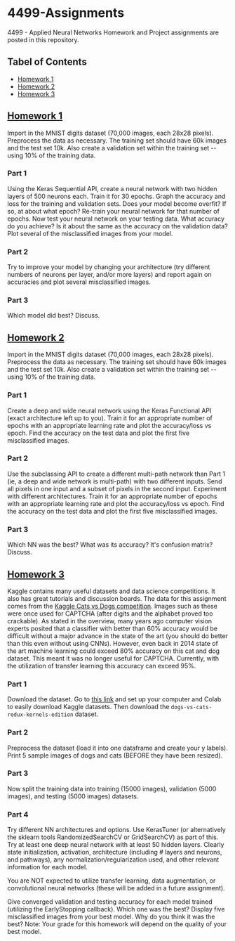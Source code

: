 # 4499-Assignments
4499 - Applied Neural Networks Homework and Project assignments are posted in this repository.

## Tabel of Contents
- [Homework 1](#homework-1)
- [Homework 2](#homework-2)
- [Homework 3](#homework-3)

## [Homework 1](https://github.com/NeymanThomas/4499-Assignments/tree/main/Homework-1)
Import in the MNIST digits dataset (70,000 images, each 28x28 pixels). Preprocess the data as necessary. The training set should have 60k images and the test set 10k. 
Also create a validation set within the training set -- using 10% of the training data. </br>
### **Part 1**
Using the Keras Sequential API, create a neural network with two hidden layers of 500 neurons each. Train it for 30 epochs. Graph the accuracy and loss for the training and validation sets. Does your model become overfit? If so, at about what epoch? Re-train your neural network for that number of epochs. Now test your neural network on your testing data. What accuracy do you achieve? Is it about the same as the accuracy on the validation data? Plot several of the misclassified images from your model.
### **Part 2**
Try to improve your model by changing your architecture (try different numbers of neurons per layer, and/or more layers) and report again on accuracies and plot several misclassified images.
### **Part 3**
Which model did best? Discuss.

## [Homework 2](https://github.com/NeymanThomas/4499-Assignments/tree/main/Homework-2)
Import in the MNIST digits dataset (70,000 images, each 28x28 pixels). Preprocess the data as necessary. The training set should have 60k images and the test set 10k. Also create a validation set within the training set -- using 10% of the training data.
### **Part 1**
Create a deep and wide neural network using the Keras Functional API (exact architecture left up to you). Train it for an appropriate number of epochs with an appropriate learning rate and plot the accuracy/loss vs epoch. Find the accuracy on the test data and plot the first five misclassified images.
### **Part 2**
Use the subclassing API to create a different multi-path network than Part 1 (ie, a deep and wide network is multi-path) with two different inputs. Send all pixels in one input and a subset of pixels in the second input. Experiment with different architectures. Train it for an appropriate number of epochs with an appropriate learning rate and plot the accuracy/loss vs epoch. Find the accuracy on the test data and plot the first five misclassified images.
### **Part 3**
Which NN was the best? What was its accuracy? It's confusion matrix? Discuss.

## [Homework 3](https://github.com/NeymanThomas/4499-Assignments/tree/main/Homework-3)
Kaggle contains many useful datasets and data science competitions. It also has great tutorials and discussion boards. The data for this assignment comes from the [Kaggle Cats vs Dogs competition](https://www.kaggle.com/c/dogs-vs-cats-redux-kernels-edition/overview). Images such as these were once used for CAPTCHA (after digits and the alphabet proved too crackable). As stated in the overview, many years ago computer vision experts posited that a classifier with better than 60% accuracy would be difficult without a major advance in the state of the art (you should do better than this even without using CNNs). However, even back in 2014 state of the art machine learning could exceed 80% accuracy on this cat and dog dataset. This meant it was no longer useful for CAPTCHA. Currently, with the utilization of transfer learning this accuracy can exceed 95%.
### **Part 1**
Download the dataset. Go to [this link](https://www.analyticsvidhya.com/blog/2021/06/how-to-load-kaggle-datasets-directly-into-google-colab/) and set up your computer and Colab to easily download Kaggle datasets. Then download the `dogs-vs-cats-redux-kernels-edition` dataset.
### **Part 2**
Preprocess the dataset (load it into one dataframe and create your y labels).
Print 5 sample images of dogs and cats (BEFORE they have been resized).
### **Part 3**
Now split the training data into training (15000 images), validation (5000 images), and testing (5000 images) datasets.
### **Part 4**
Try different NN architectures and options. Use KerasTuner (or alternatively the sklearn tools RandomizedSearchCV or GridSearchCV) as part of this. Try at least one deep neural network with at least 50 hidden layers. Clearly state initialization, activation, architecture (including # layers and neurons, and pathways), any normalization/regularization used, and other relevant information for each model.

You are NOT expected to utilize transfer learning, data augmentation, or convolutional neural networks (these will be added in a future assignment).

Give converged validation and testing accuracy for each model trained (utilizing the EarlyStopping callback). Which one was the best? Display five misclassified images from your best model. Why do you think it was the best? Note: Your grade for this homework will depend on the quality of your best model.
